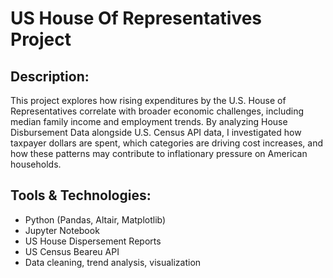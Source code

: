 <h1>US House Of Representatives Project</h1>

<h2>Description:</h2>

This project explores how rising expenditures by the U.S. House of Representatives correlate with broader economic challenges, including median family income and employment trends. By analyzing House Disbursement Data alongside U.S. Census API data, I investigated how taxpayer dollars are spent, which categories are driving cost increases, and how these patterns may contribute to inflationary pressure on American households.

<h2>Tools & Technologies:</h2>

- Python (Pandas, Altair, Matplotlib)
- Jupyter Notebook
- US House Dispersement Reports
- US Census Beareu API
- Data cleaning, trend analysis, visualization
